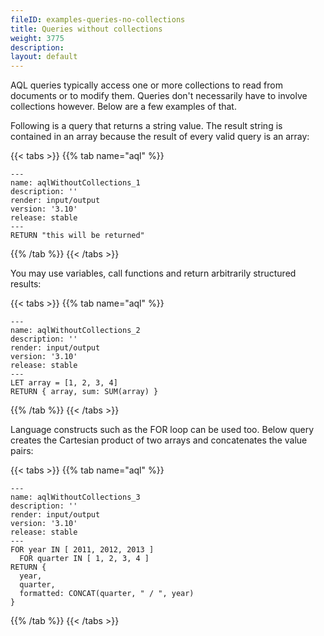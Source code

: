 ```yaml
---
fileID: examples-queries-no-collections
title: Queries without collections
weight: 3775
description: 
layout: default
---
```

AQL queries typically access one or more collections to read from documents
or to modify them. Queries don't necessarily have to involve collections
however. Below are a few examples of that.

Following is a query that returns a string value. The result string is contained in an array
because the result of every valid query is an array:


 {{< tabs >}}
{{% tab name="aql" %}}
```aql
---
name: aqlWithoutCollections_1
description: ''
render: input/output
version: '3.10'
release: stable
---
RETURN "this will be returned"
```
{{% /tab %}}
{{< /tabs >}}





You may use variables, call functions and return arbitrarily structured results:


 {{< tabs >}}
{{% tab name="aql" %}}
```aql
---
name: aqlWithoutCollections_2
description: ''
render: input/output
version: '3.10'
release: stable
---
LET array = [1, 2, 3, 4]
RETURN { array, sum: SUM(array) }
```
{{% /tab %}}
{{< /tabs >}}





Language constructs such as the FOR loop can be used too. Below query
creates the Cartesian product of two arrays and concatenates the value pairs:


 {{< tabs >}}
{{% tab name="aql" %}}
```aql
---
name: aqlWithoutCollections_3
description: ''
render: input/output
version: '3.10'
release: stable
---
FOR year IN [ 2011, 2012, 2013 ]
  FOR quarter IN [ 1, 2, 3, 4 ]
RETURN {
  year,
  quarter,
  formatted: CONCAT(quarter, " / ", year)
}
```
{{% /tab %}}
{{< /tabs >}}




